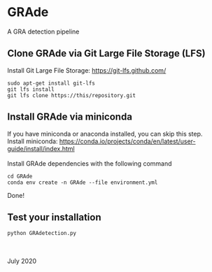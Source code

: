 # GRAde
A GRA detection pipeline

## Clone GRAde via Git Large File Storage (LFS) 
Install Git Large File Storage: https://git-lfs.github.com/
```
sudo apt-get install git-lfs 
git lfs install
git lfs clone https://this/repository.git
```

## Install GRAde via miniconda
If you have miniconda or anaconda installed, you can skip this step.
<br>
Install miniconda: https://conda.io/projects/conda/en/latest/user-guide/install/index.html 
<br>
<br>
Install GRAde dependencies with the following command
```
cd GRAde
conda env create -n GRAde --file environment.yml
```
Done!
<br>
## Test your installation
```
python GRAdetection.py 
```
<br><br>
July 2020
